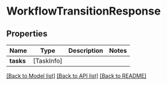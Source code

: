 # WorkflowTransitionResponse

## Properties

Name | Type | Description | Notes
------------ | ------------- | ------------- | -------------
**tasks** | [TaskInfo] |  | 

[[Back to Model list]](../README.md#documentation-for-models) [[Back to API list]](../README.md#documentation-for-api-endpoints) [[Back to README]](../README.md)


